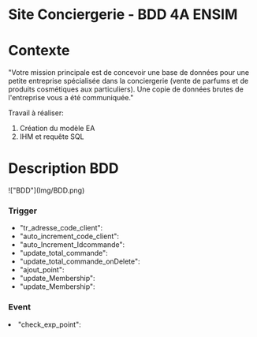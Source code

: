 # Site Conciergerie - BDD 4A ENSIM

<h1>Contexte</h1>

"Votre mission principale est de concevoir une base de données pour une petite entreprise spécialisée dans la conciergerie (vente de parfums et de produits cosmétiques aux particuliers).
Une copie de données brutes de l'entreprise vous a été communiquée."

Travail à réaliser:
<ol>
<li>Création du modèle EA</li>
<li>IHM et requête SQL</li>
</ol>

<h1>Description BDD</h1>
!["BDD"](Img/BDD.png)
<h3>Trigger</h3>

<ul>
<li>"tr_adresse_code_client":


</li>
<li>"auto_increment_code_client":


</li>
<li>"auto_Increment_Idcommande":


</li>
<li>"update_total_commande":


</li>
<li>"update_total_commande_onDelete":


</li>
<li>"ajout_point":


</li>
<li>"update_Membership":


</li>
<li>"update_Membership":


</li>
</ul>


<h3>Event</h3>

<li>"check_exp_point":


</li>

